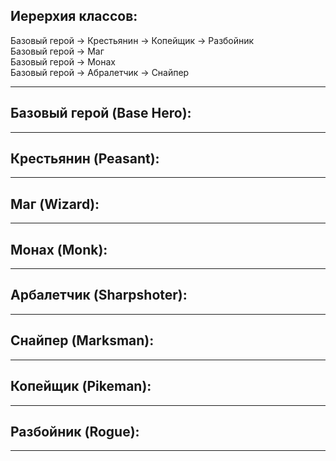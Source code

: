 ## Иерерхия классов:
Базовый герой -> Крестьянин -> Копейщик -> Разбойник  
Базовый герой -> Маг  
Базовый герой -> Монах  
Базовый герой -> Абралетчик -> Снайпер  
***
## Базовый герой (Base Hero):
***
## Крестьянин (Peasant):
***
## Маг (Wizard):
***
## Монах (Monk):
***
## Арбалетчик (Sharpshoter):
***
## Снайпер (Marksman):
***
## Копейщик (Pikeman):
***
## Разбойник (Rogue):
***